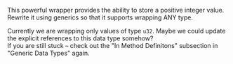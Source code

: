 

This powerful wrapper provides the ability to store a positive integer value.
Rewrite it using generics so that it supports wrapping ANY type.

<div class="hint">Currently we are wrapping only values of type <code>u32</code>.
Maybe we could update the explicit references to this data type somehow?</div>

<div class="hint">
If you are still stuck – check out the "In Method Definitons" subsection in "Generic Data Types" again.</div>